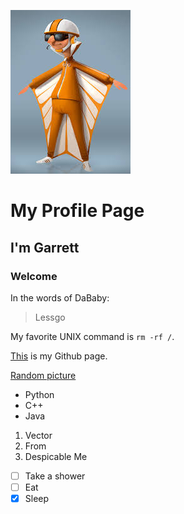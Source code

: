 ![image](<Screenshots/Vector From Despicable Me.jpg>)
# My Profile Page
## I'm Garrett
### Welcome
In the words of DaBaby:
> Lessgo

My favorite UNIX command is `rm -rf /`.

[This](https://github.com/gdungca1/CSE110Lab1.git) is my Github page.

[Random picture](Screenshots/gitscreen1.png)

- Python
- C++
- Java

1. Vector
2. From
3. Despicable Me

- [ ] Take a shower
- [ ] Eat
- [X] Sleep
